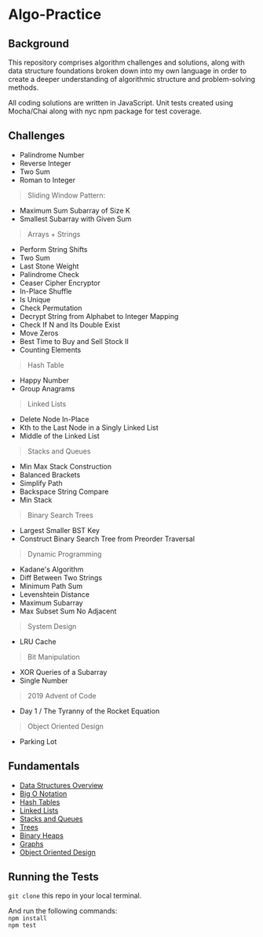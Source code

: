 # Algo-Practice

## Background
This repository comprises algorithm challenges and solutions, along with data structure foundations broken down into my own language in order to create a deeper understanding of algorithmic structure and problem-solving methods.

All coding solutions are written in JavaScript. Unit tests created using Mocha/Chai along with nyc npm package for test coverage.

## Challenges

- Palindrome Number
- Reverse Integer
- Two Sum
- Roman to Integer
> Sliding Window Pattern:
- Maximum Sum Subarray of Size K
- Smallest Subarray with Given Sum
> Arrays + Strings
- Perform String Shifts
- Two Sum
- Last Stone Weight
- Palindrome Check
- Ceaser Cipher Encryptor
- In-Place Shuffle
- Is Unique
- Check Permutation
- Decrypt String from Alphabet to Integer Mapping
- Check If N and Its Double Exist
- Move Zeros
- Best Time to Buy and Sell Stock II
- Counting Elements
> Hash Table
- Happy Number
- Group Anagrams
> Linked Lists
- Delete Node In-Place
- Kth to the Last Node in a Singly Linked List
- Middle of the Linked List
> Stacks and Queues
- Min Max Stack Construction
- Balanced Brackets
- Simplify Path
- Backspace String Compare
- Min Stack
> Binary Search Trees
- Largest Smaller BST Key
- Construct Binary Search Tree from Preorder Traversal
> Dynamic Programming
- Kadane's Algorithm
- Diff Between Two Strings
- Minimum Path Sum
- Levenshtein Distance
- Maximum Subarray
- Max Subset Sum No Adjacent
> System Design
- LRU Cache
> Bit Manipulation
- XOR Queries of a Subarray
- Single Number
> 2019 Advent of Code
- Day 1 / The Tyranny of the Rocket Equation
> Object Oriented Design
- Parking Lot

## Fundamentals
* [Data Structures Overview](Fundamentals/dataStructuresOverview.md)
* [Big O Notation](Fundamentals/BigO.md)
* [Hash Tables](Fundamentals/hashTables.md)
* [Linked Lists](Fundamentals/singlyLinkedLists.md)
* [Stacks and Queues](Fundamentals/stacksQueues.md)
* [Trees](Fundamentals/trees.md)
* [Binary Heaps](Fundamentals/binaryHeaps.md)
* [Graphs](Fundamentals/graphs.md)
* [Object Oriented Design](Fundamentals/objectOrientedDesign.md)

## Running the Tests
`git clone` this repo in your local terminal. </br>

And run the following commands: </br>
`npm install` </br>
`npm test`
